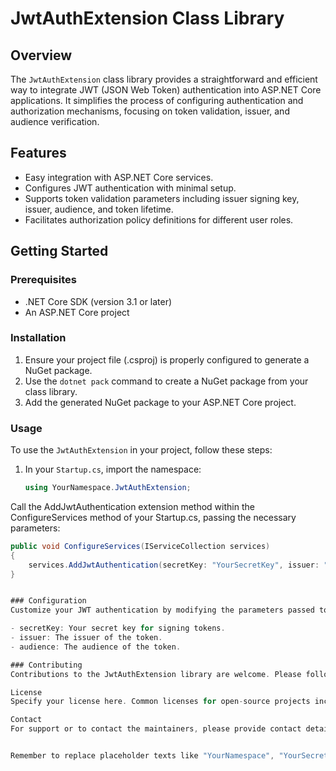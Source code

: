 # JwtAuthExtension Class Library

## Overview
The `JwtAuthExtension` class library provides a straightforward and efficient way to integrate JWT (JSON Web Token) authentication into ASP.NET Core applications. It simplifies the process of configuring authentication and authorization mechanisms, focusing on token validation, issuer, and audience verification.

## Features
- Easy integration with ASP.NET Core services.
- Configures JWT authentication with minimal setup.
- Supports token validation parameters including issuer signing key, issuer, audience, and token lifetime.
- Facilitates authorization policy definitions for different user roles.

## Getting Started

### Prerequisites
- .NET Core SDK (version 3.1 or later)
- An ASP.NET Core project

### Installation
1. Ensure your project file (.csproj) is properly configured to generate a NuGet package.
2. Use the `dotnet pack` command to create a NuGet package from your class library.
3. Add the generated NuGet package to your ASP.NET Core project.

### Usage
To use the `JwtAuthExtension` in your project, follow these steps:

1. In your `Startup.cs`, import the namespace:
   ```csharp
   using YourNamespace.JwtAuthExtension;

Call the AddJwtAuthentication extension method within the ConfigureServices method of your Startup.cs, passing the necessary parameters:

```csharp
public void ConfigureServices(IServiceCollection services)
{
    services.AddJwtAuthentication(secretKey: "YourSecretKey", issuer: "YourIssuer", audience: "YourAudience");
}


### Configuration
Customize your JWT authentication by modifying the parameters passed to AddJwtAuthentication:

- secretKey: Your secret key for signing tokens.
- issuer: The issuer of the token.
- audience: The audience of the token.

### Contributing
Contributions to the JwtAuthExtension library are welcome. Please follow the standard fork-and-pull request workflow.

License
Specify your license here. Common licenses for open-source projects include MIT, GPL, and Apache 2.0.

Contact
For support or to contact the maintainers, please provide contact details or link to the project's issues page.


Remember to replace placeholder texts like "YourNamespace", "YourSecretKey", "YourIssuer", and "YourAudience" with the actual values specific to your project. Also, decide on a license that fits your project's needs and include it in the README.
